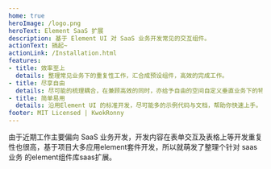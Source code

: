 ```yaml
---
home: true
heroImage: /logo.png
heroText: Element SaaS 扩展
description: 基于 Element UI 对 SaaS 业务开发常见的交互组件。
actionText: 搞起~
actionLink: /Installation.html
features:
- title: 效率至上
  details: 整理常见业务下的重复性工作，汇合成预设组件，高效的完成工作。
- title: 尽享自由
  details: 尽可能的梳理耦合，在兼顾高效的同时，亦给予自由的空间自定义垂直业务下的特殊场景。
- title: 简单易用
  details: 沿用Element UI 的标准开发，尽可能多的示例代码与文档，帮助你快速上手。
footer: MIT Licensed | KwokRonny
---
```



由于近期工作主要偏向 SaaS 业务开发，开发内容在表单交互及表格上等开发重复性也很高，基于项目大多应用element套件开发，所以就萌发了整理个针对 saas业务 的element组件库saas扩展。

